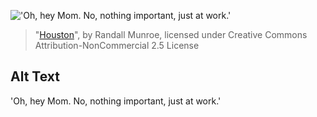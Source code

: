 !['Oh, hey Mom. No, nothing important, just at work.'](https://imgs.xkcd.com/comics/houston.png)
> "[Houston](https://xkcd.com/1438/)", by Randall Munroe, licensed under Creative Commons Attribution-NonCommercial 2.5 License

## Alt Text
'Oh, hey Mom. No, nothing important, just at work.'
